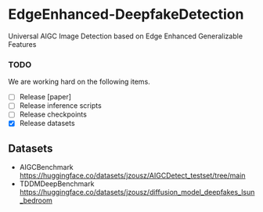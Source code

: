 # EdgeEnhanced-DeepfakeDetection
Universal AIGC Image Detection based on Edge Enhanced Generalizable Features
### TODO
We are working hard on the following items.
- [ ] Release [paper]
- [ ] Release inference scripts
- [ ] Release checkpoints 
- [x] Release datasets
## Datasets
- AIGCBenchmark https://huggingface.co/datasets/jzousz/AIGCDetect_testset/tree/main
- TDDMDeepBenchmark https://huggingface.co/datasets/jzousz/diffusion_model_deepfakes_lsun_bedroom
